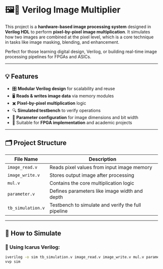 # 🖼️🔢 Verilog Image Multiplier

This project is a **hardware-based image processing system** designed in **Verilog HDL** to perform **pixel-by-pixel image multiplication**. It simulates how two images are combined at the pixel level, which is a core technique in tasks like image masking, blending, and enhancement.

Perfect for those learning digital design, Verilog, or building real-time image processing pipelines for FPGAs and ASICs.

---

## 💡 Features

- 🎛️ **Modular Verilog design** for scalability and reuse
- 🖥️ **Reads & writes image data** via memory modules
- ✖️ **Pixel-by-pixel multiplication** logic
- 🔍 **Simulated testbench** to verify operations
- 📄 **Parameter configuration** for image dimensions and bit width
- 🧪 Suitable for **FPGA implementation** and academic projects

---

## 🗂️ Project Structure

| File Name         | Description                                        |
|-------------------|----------------------------------------------------|
| `image_read.v`    | Reads pixel values from input image memory         |
| `image_write.v`   | Stores output image after processing               |
| `mul.v`           | Contains the core multiplication logic             |
| `parameter.v`     | Defines parameters like image width and depth      |
| `tb_simulation.v` | Testbench to simulate and verify the full pipeline |

---

## 🔧 How to Simulate

### 🧪 Using Icarus Verilog:

```bash
iverilog -o sim tb_simulation.v image_read.v image_write.v mul.v parameter.v
vvp sim
